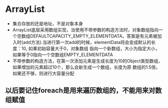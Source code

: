 # ArrayList
- 集合存放的还是地址，不是对象本身
- ArrayList底层采用数组实现，当使用不带参数的构造方法时，对象数组指向一个空数组DEFAULTCAPACITY_EMPTY_ELEMENTDATA，答案是有元素被加入时(add方法).当进行第一次add的时候，elementData将会变成默认的长度：10,
如果初始容量大于0，对象数组 指向一个新数组，大小为指定大小，如果等于0指向一个空数组EMPTY_ELEMENTDATA
- 不带参数的构造方法，在第一次添加元素是生成长度为10的Object类型数组，如果增加的元素超过10个，那么会新生成一个数组，长度为原
数组的1.5倍，如果还不够，则进行大容量分配

## 以后要记住foreach是用来遍历数组的，不能用来对数组赋值